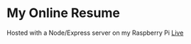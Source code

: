 # My Online Resume
Hosted with a Node/Express server on my Raspberry Pi
[Live](http://www.stephenshilale.com)
